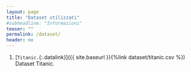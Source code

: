 ```yaml
---
layout: page
title: "Dataset utilizzati"
#subheadline: "Informazioni"
teaser: ""
permalink: /dataset/
header: no
---
```


1. [`Titanic.`{:.datalink}]({{ site.baseurl }}{%link dataset/titanic.csv %}) Dataset Titanic.


